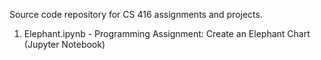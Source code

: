 Source code repository for CS 416 assignments and projects.

1. Elephant.ipynb - Programming Assignment: Create an Elephant Chart (Jupyter Notebook)
